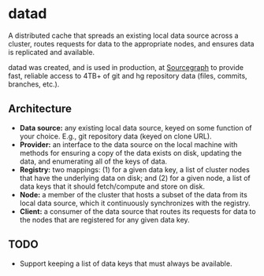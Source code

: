 # datad

A distributed cache that spreads an existing local data source across a cluster,
routes requests for data to the appropriate nodes, and ensures data is
replicated and available.

datad was created, and is used in production, at
[Sourcegraph](https://sourcegraph.com) to provide fast, reliable access to 4TB+
of git and hg repository data (files, commits, branches, etc.).

## Architecture

* **Data source:** any existing local data source, keyed on some function of your choice. E.g., git repository data (keyed on clone URL).
* **Provider:** an interface to the data source on the local machine with methods for ensuring a copy of the data exists on disk, updating the data, and enumerating all of the keys of data.
* **Registry:** two mappings: (1) for a given data key, a list of cluster nodes that have the underlying data on disk; and (2) for a given node, a list of data keys that it should fetch/compute and store on disk.
* **Node:** a member of the cluster that hosts a subset of the data from its local data source, which it continuously synchronizes with the registry.
* **Client:** a consumer of the data source that routes its requests for data to the nodes that are registered for any given data key.

## TODO

* Support keeping a list of data keys that must always be available.